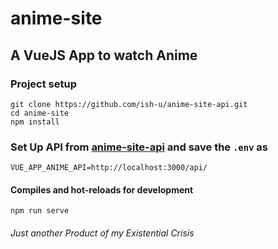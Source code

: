 # anime-site

## A VueJS App to watch Anime

### Project setup
```
git clone https://github.com/ish-u/anime-site-api.git
cd anime-site
npm install
```
### Set Up API from [anime-site-api](https://github.com/ish-u/anime-site-api) and save the ```.env``` as 

```
VUE_APP_ANIME_API=http://localhost:3000/api/
```

#### Compiles and hot-reloads for development
```
npm run serve
```


###### _Just another Product of my Existential Crisis_

